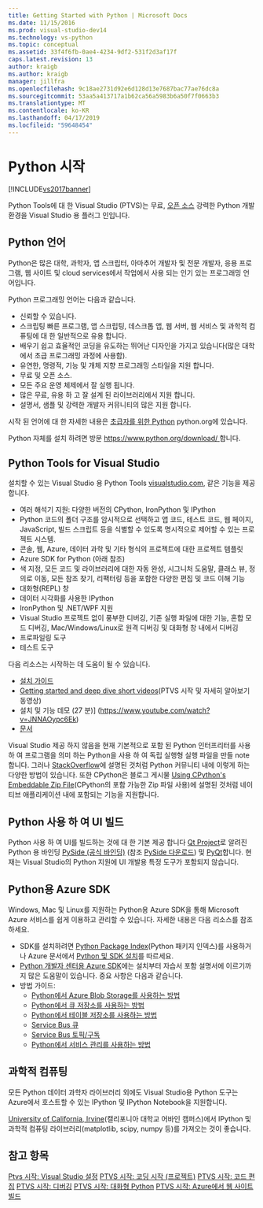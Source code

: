 ```yaml
---
title: Getting Started with Python | Microsoft Docs
ms.date: 11/15/2016
ms.prod: visual-studio-dev14
ms.technology: vs-python
ms.topic: conceptual
ms.assetid: 33f4f6fb-0ae4-4234-9df2-531f2d3af17f
caps.latest.revision: 13
author: kraigb
ms.author: kraigb
manager: jillfra
ms.openlocfilehash: 9c18ae2731d92e6d128d13e7687bac77ae76dc8a
ms.sourcegitcommit: 53aa5a413717a1b62ca56a5983b6a50f7f0663b3
ms.translationtype: MT
ms.contentlocale: ko-KR
ms.lasthandoff: 04/17/2019
ms.locfileid: "59648454"
---
```

# <a name="getting-started-with-python"></a>Python 시작
[!INCLUDE[vs2017banner](../includes/vs2017banner.md)]

Python Tools에 대 한 Visual Studio (PTVS)는 무료, [오픈 소스](https://github.com/Microsoft/ptvs) 강력한 Python 개발 환경을 Visual Studio 용 플러그 인입니다.  
  
## <a name="python-the-language"></a>Python 언어
  
Python은 많은 대학, 과학자, 앱 스크립터, 아마추어 개발자 및 전문 개발자, 응용 프로그램, 웹 사이트 및 cloud services에서 작업에서 사용 되는 인기 있는 프로그래밍 언어입니다.

Python 프로그래밍 언어는 다음과 같습니다.
  
- 신뢰할 수 있습니다.
- 스크립팅 빠른 프로그램, 앱 스크립팅, 데스크톱 앱, 웹 서버, 웹 서비스 및 과학적 컴퓨팅에 대 한 일반적으로 유용 합니다.
- 배우기 쉽고 효율적인 코딩을 유도하는 뛰어난 디자인을 가지고 있습니다(많은 대학에서 초급 프로그래밍 과정에 사용함).
- 유연한, 명령적, 기능 및 개체 지향 프로그래밍 스타일을 지원 합니다.
- 무료 및 오픈 소스.
- 모든 주요 운영 체제에서 잘 실행 됩니다.  
- 많은 무료, 유용 하 고 잘 설계 된 라이브러리에서 지원 합니다.  
- 설명서, 샘플 및 강력한 개발자 커뮤니티의 많은 지원 합니다.  

시작 된 언어에 대 한 자세한 내용은 [초급자를 위한 Python](https://www.python.org/about/gettingstarted/) python.org에 있습니다.

Python 자체를 설치 하려면 방문 [ https://www.python.org/download/ ](https://www.python.org/download/)합니다.

## <a name="python-tools-for-visual-studio"></a>Python Tools for Visual Studio
  
설치할 수 있는 Visual Studio 용 Python Tools [visualstudio.com](https://www.visualstudio.com/explore/python-vs), 같은 기능을 제공 합니다.  
  
- 여러 해석기 지원: 다양한 버전의 CPython, IronPython 및 IPython  
- Python 코드의 폴더 구조를 암시적으로 선택하고 앱 코드, 테스트 코드, 웹 페이지, JavaScript, 빌드 스크립트 등을 식별할 수 있도록 명시적으로 제어할 수 있는 프로젝트 시스템.  
- 콘솔, 웹, Azure, 데이터 과학 및 기타 형식의 프로젝트에 대한 프로젝트 템플릿    
- Azure SDK for Python (아래 참조)    
- 색 지정, 모든 코드 및 라이브러리에 대한 자동 완성, 시그니처 도움말, 클래스 뷰, 정의로 이동, 모든 참조 찾기, 리팩터링 등을 포함한 다양한 편집 및 코드 이해 기능    
- 대화형(REPL) 창
- 데이터 시각화를 사용한 IPython
- IronPython 및 .NET/WPF 지원    
- Visual Studio 프로젝트 없이 풍부한 디버깅, 기존 실행 파일에 대한 기능, 혼합 모드 디버깅, Mac/Windows/Linux로 원격 디버깅 및 대화형 창 내에서 디버깅   
- 프로파일링 도구  
- 테스트 도구  
  
다음 리소스는 시작하는 데 도움이 될 수 있습니다.

- [설치 가이드](https://github.com/Microsoft/PTVS/wiki/PTVS-Installation)    
- [Getting started and deep dive short videos](https://www.youtube.com/playlist?list=PLReL099Y5nRdLgGAdrb_YeTdEnd23s6Ff)(PTVS 시작 및 자세히 알아보기 동영상)  
- 설치 및 기능 데모 (27 분)] (https://www.youtube.com/watch?v=JNNAOypc6Ek)  
- [문서](https://github.com/Microsoft/PTVS/wiki)  

Visual Studio 제공 하지 않음을 현재 기본적으로 포함 된 Python 인터프리터를 사용 하 여 프로그램을 의미 하는 Python을 사용 하 여 독립 실행형 실행 파일을 만들 note 합니다. 그러나 [StackOverflow](http://stackoverflow.com/questions/5458048/how-to-make-a-python-script-standalone-executable-to-run-without-any-dependency)에 설명된 것처럼 Python 커뮤니티 내에 이렇게 하는 다양한 방법이 있습니다. 또한 CPython은 블로그 게시물 [Using CPython's Embeddable Zip File](https://devblogs.microsoft.com/python/cpython-embeddable-zip-file/)(CPython의 포함 가능한 Zip 파일 사용)에 설명된 것처럼 네이티브 애플리케이션 내에 포함되는 기능을 지원합니다.
  
## <a name="building-ui-with-python"></a>Python 사용 하 여 UI 빌드  

Python 사용 하 여 UI를 빌드하는 것에 대 한 기본 제공 합니다 [Qt Project](https://www.qt.io/qt-for-application-development/)로 알려진 Python 용 바인딩 [PySide (공식 바인딩)](http://wiki.qt.io/PySide) (참조 [PySide 다운로드](https://download.qt.io/official_releases/pyside/.)) 및 [PyQt](https://wiki.python.org/moin/PyQt)합니다. 현재는 Visual Studio의 Python 지원에 UI 개발용 특정 도구가 포함되지 않습니다.

## <a name="azure-sdk-for-python"></a>Python용 Azure SDK
  
Windows, Mac 및 Linux를 지원하는 Python용 Azure SDK을 통해 Microsoft Azure 서비스를 쉽게 이용하고 관리할 수 있습니다. 자세한 내용은 다음 리소스를 참조하세요. 

- SDK를 설치하려면 [Python Package Index](https://pypi.python.org/pypi/azure)(Python 패키지 인덱스)를 사용하거나 Azure 문서에서 [Python 및 SDK 설치](https://azure.microsoft.com/documentation/articles/python-how-to-install/)를 따르세요. 
- [Python 개발자 센터용 Azure SDK](https://azure.microsoft.com/develop/python/)에는 설치부터 자습서 포함 설명서에 이르기까지 많은 도움말이 있습니다.  중요 사항은 다음과 같습니다.  
- 방법 가이드:
  - [Python에서 Azure Blob Storage를 사용하는 방법](https://azure.microsoft.com/develop/python/how-to-guides/blob-service/)  
  - [Python에서 큐 저장소를 사용하는 방법](https://azure.microsoft.com/develop/python/how-to-guides/queue-service/)  
  - [Python에서 테이블 저장소를 사용하는 방법](https://azure.microsoft.com/develop/python/how-to-guides/table-service/)  
  - [Service Bus 큐](https://azure.microsoft.com/develop/python/how-to-guides/service-bus-queues/)
  - [Service Bus 토픽/구독](https://azure.microsoft.com/develop/python/how-to-guides/service-bus-topics/) 
  - [Python에서 서비스 관리를 사용하는 방법](https://azure.microsoft.com/develop/python/how-to-guides/service-management/)  

## <a name="scientific-computing"></a>과학적 컴퓨팅

모든 Python 데이터 과학자 라이브러리 외에도 Visual Studio용 Python 도구는 Azure에서 호스트할 수 있는 IPython 및 IPython Notebook을 지원합니다.

[University of California, Irvine](http://www.lfd.uci.edu/~gohlke/pythonlibs/#scipy-stack)(캘리포니아 대학교 어바인 캠퍼스)에서 IPython 및 과학적 컴퓨팅 라이브러리(matplotlib, scipy, numpy 등)를 가져오는 것이 좋습니다.  
  
## <a name="see-also"></a>참고 항목  

[Ptvs 시작: Visual Studio 설정](../python/getting-started-with-ptvs-setting-up-visual-studio.md)
[PTVS 시작: 코딩 시작 (프로젝트)](../python/getting-started-with-ptvs-start-coding-projects.md)
[PTVS 시작: 코드 편집](../python/getting-started-with-ptvs-editing-code.md)
[PTVS 시작: 디버깅](../python/getting-started-with-ptvs-debugging.md)
[PTVS 시작: 대화형 Python](../python/getting-started-with-ptvs-interactive-python.md)
[PTVS 시작: Azure에서 웹 사이트 빌드](../python/getting-started-with-ptvs-building-a-website-in-azure.md)
